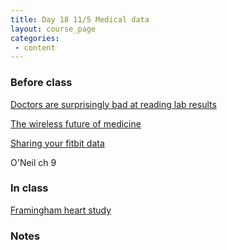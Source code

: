 ```yaml
---
title: Day 18 11/5 Medical data 
layout: course_page
categories:
 - content
---
```


### Before class

[Doctors are surprisingly bad at reading lab results](https://www.washingtonpost.com/news/posteverything/wp/2018/10/05/feature/doctors-are-surprisingly-bad-at-reading-lab-results-its-putting-us-all-at-risk/?utm_term=.aba20ae9c37f)

[The wireless future of medicine](https://www.ted.com/talks/eric_topol_the_wireless_future_of_medicine/)

[Sharing your fitbit data](https://www.vox.com/the-goods/2018/9/20/17883720/fitbit-john-hancock-interactive-life-insurance)

O'Neil ch 9

### In class

[Framingham heart study](https://honto-ming.shinyapps.io/Coursera_DevDataProd_Proj/)

### Notes
